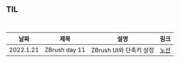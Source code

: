 ## TIL

<br/>

| 날짜 | 제목  | 설명              | 링크     |
| ---- | ----- | ----------------- | -------- |
| 2022.1.21 | ZBrush day 11 | ZBrush UI와 단축키 설정 | [노션](https://plaid-breakfast-07b.notion.site/ZBrush-day-11-c5262a15b5fd4a1d9a79e90aac6d80ce) |
